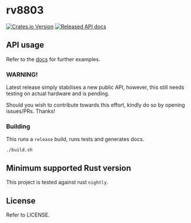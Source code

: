 # rv8803

[![Crates.io Version](https://img.shields.io/crates/v/rv8803)](https://crates.io/crates/rv8803)
[![Released API docs](https://img.shields.io/docsrs/rv8803)](https://docs.rs/rv8803/)

## API usage

Refer to the [docs](https://docs.rs/rv8803/latest/rv8803/) for further examples.

### WARNING!

Latest release simply stabilises a new public API, however, this still needs testing on actual hardware and is pending.

Should you wish to contribute towards this effort, kindly do so by opening issues/PRs.  Thanks!

### Building

This runs a `release` build, runs tests and generates docs.

```shell script
./build.sh
```


## Minimum supported Rust version

This project is tested against rust `nightly`.

## License

Refer to LICENSE.